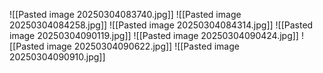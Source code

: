 ![[Pasted image 20250304083740.jpg]]
![[Pasted image 20250304084258.jpg]]
![[Pasted image 20250304084314.jpg]]
![[Pasted image 20250304090119.jpg]]
![[Pasted image 20250304090424.jpg]]
![[Pasted image 20250304090622.jpg]]
![[Pasted image 20250304090910.jpg]]